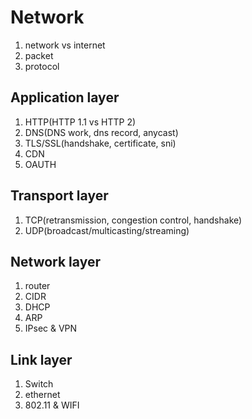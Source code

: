 # Network

1. network vs internet
2. packet
3. protocol

## Application layer

1. HTTP(HTTP 1.1 vs HTTP 2)
2. DNS(DNS work, dns record, anycast)
3. TLS/SSL(handshake, certificate, sni)
4. CDN
5. OAUTH

## Transport layer

1. TCP(retransmission, congestion control, handshake)
2. UDP(broadcast/multicasting/streaming)

## Network layer

1. router
2. CIDR
3. DHCP
4. ARP
5. IPsec & VPN

## Link layer

1. Switch
2. ethernet
3. 802.11 & WIFI
